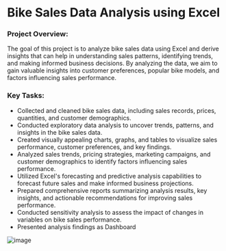 # Bike Sales Data Analysis using Excel

### Project Overview:

The goal of this project is to analyze bike sales data using Excel and derive insights that can help in understanding sales patterns,
identifying trends, and making informed business decisions. By analyzing the data, we aim to gain valuable insights into customer preferences, popular bike models, and factors influencing sales performance.

### Key Tasks:

- Collected and cleaned bike sales data, including sales records, prices, quantities, and customer demographics.
- Conducted exploratory data analysis to uncover trends, patterns, and insights in the bike sales data.
- Created visually appealing charts, graphs, and tables to visualize sales performance, customer preferences, and key findings.
- Analyzed sales trends, pricing strategies, marketing campaigns, and customer demographics to identify factors influencing sales performance.
- Utilized Excel's forecasting and predictive analysis capabilities to forecast future sales and make informed business projections.
- Prepared comprehensive reports summarizing analysis results, key insights, and actionable recommendations for improving sales performance.
- Conducted sensitivity analysis to assess the impact of changes in variables on bike sales performance.
- Presented analysis findings as Dashboard


![image](https://github.com/santhulak/Data-Analytics-Projects/assets/66127023/b6f3465d-1a20-46a4-a045-cb53d3cb1097)

